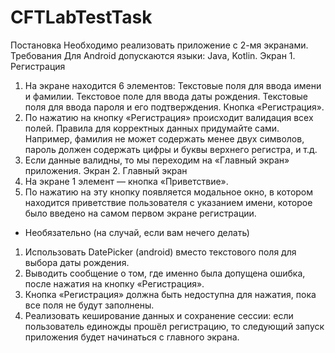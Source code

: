 # CFTLabTestTask
Постановка
Необходимо реализовать приложение с 2-мя экранами.
Требования
Для Android допускаются языки: Java, Kotlin.
Экран 1. Регистрация
1. На экране находится 6 элементов:
  Текстовые поля для ввода имени и фамилии.
  Текстовое поле для ввода даты рождения.
  Текстовые поля для ввода пароля и его подтверждения.
  Кнопка «Регистрация».
2. По нажатию на кнопку «Регистрация» происходит валидация всех полей. Правила для
корректных данных придумайте сами. Например, фамилия не может содержать менее двух
символов, пароль должен содержать цифры и буквы верхнего регистра, и т.д.
3. Если данные валидны, то мы переходим на «Главный экран» приложения.
Экран 2. Главный экран
1. На экране 1 элемент — кнопка «Приветствие».
2. По нажатию на эту кнопку появляется модальное окно, в котором находится приветствие
пользователя с указанием имени, которое было введено на самом первом экране регистрации.
* Необязательно (на случай, если вам нечего делать)
1. Использовать DatePicker (android) вместо текстового поля для выбора даты рождения.
2. Выводить сообщение о том, где именно была допущена ошибка, после нажатия на кнопку
«Регистрация».
3. Кнопка «Регистрация» должна быть недоступна для нажатия, пока все поля не будут заполнены.
4. Реализовать кеширование данных и сохранение сессии: если пользователь единожды прошёл
регистрацию, то следующий запуск приложения будет начинаться с главного экрана.
